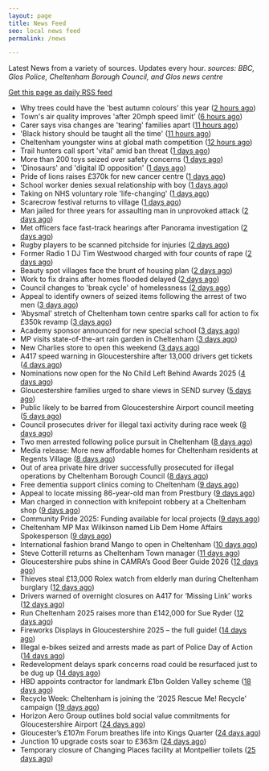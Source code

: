 ```yaml
---
layout: page
title: News Feed
seo: local news feed
permalink: /news

---
```


Latest News from a variety of sources. Updates every hour.
_sources: BBC, Glos Police, Cheltenham Borough Council, and Glos news centre_

[Get this page as daily RSS feed](/daily.rss)

<!-- news_marker starts -->
- Why trees could have the 'best autumn colours' this year ([2 hours ago](https://www.bbc.com/news/articles/cvgjg1925z4o?at_medium=RSS&at_campaign=rss))
- Town's air quality improves 'after 20mph speed limit' ([6 hours ago](https://www.bbc.com/news/articles/c0r0rn5j5qno?at_medium=RSS&at_campaign=rss))
- Carer says visa changes are 'tearing' families apart ([11 hours ago](https://www.bbc.com/news/articles/cd6345q1p3go?at_medium=RSS&at_campaign=rss))
- 'Black history should be taught all the time' ([11 hours ago](https://www.bbc.com/news/articles/c0q727lzy34o?at_medium=RSS&at_campaign=rss))
- Cheltenham youngster wins at global math competition ([12 hours ago](https://gloucesternewscentre.co.uk/cheltenham-youngster-wins-at-global-math-competition/))
- Trail hunters call sport 'vital' amid ban threat ([1 days ago](https://www.bbc.com/news/articles/cy7pr2yvzvyo?at_medium=RSS&at_campaign=rss))
- More than 200 toys seized over safety concerns ([1 days ago](https://www.bbc.com/news/articles/czx0922g933o?at_medium=RSS&at_campaign=rss))
- 'Dinosaurs' and 'digital ID opposition' ([1 days ago](https://www.bbc.com/news/articles/cqxz5dwj245o?at_medium=RSS&at_campaign=rss))
- Pride of lions raises £370k for new cancer centre ([1 days ago](https://www.bbc.com/news/articles/cq8el0jdyy7o?at_medium=RSS&at_campaign=rss))
- School worker denies sexual relationship with boy ([1 days ago](https://www.bbc.com/news/articles/cq65e0mgme9o?at_medium=RSS&at_campaign=rss))
- Taking on NHS voluntary role 'life-changing' ([1 days ago](https://www.bbc.com/news/articles/cly6kv62xe1o?at_medium=RSS&at_campaign=rss))
- Scarecrow festival returns to village ([1 days ago](https://www.bbc.com/news/articles/cpd900j25p0o?at_medium=RSS&at_campaign=rss))
- Man jailed for three years for assaulting man in unprovoked attack ([2 days ago](https://gloucesternewscentre.co.uk/man-jailed-for-three-years-for-assaulting-man-in-unprovoked-attack/))
- Met officers face fast-track hearings after Panorama investigation ([2 days ago](https://www.bbc.com/news/articles/c1dqvp1exxxo?at_medium=RSS&at_campaign=rss))
- Rugby players to be scanned pitchside for injuries ([2 days ago](https://www.bbc.com/news/articles/c0m4d0y3lm9o?at_medium=RSS&at_campaign=rss))
- Former Radio 1 DJ Tim Westwood charged with four counts of rape ([2 days ago](https://www.bbc.com/news/articles/ckge5zrl69xo?at_medium=RSS&at_campaign=rss))
- Beauty spot villages face the brunt of housing plan ([2 days ago](https://www.bbc.com/news/articles/cvg9d7560v7o?at_medium=RSS&at_campaign=rss))
- Work to fix drains after homes flooded delayed ([2 days ago](https://www.bbc.com/news/articles/c5y8n2kl17go?at_medium=RSS&at_campaign=rss))
- Council changes to 'break cycle' of homelessness ([2 days ago](https://www.bbc.com/news/articles/c9312pg4xz4o?at_medium=RSS&at_campaign=rss))
- Appeal to identify owners of seized items following the arrest of two men ([3 days ago](https://gloucesternewscentre.co.uk/62581-2/))
- ‘Abysmal’ stretch of Cheltenham town centre sparks call for action to fix £350k revamp ([3 days ago](https://gloucesternewscentre.co.uk/abysmal-stretch-of-cheltenham-town-centre-sparks-call-for-action-to-fix-350k-revamp/))
- Academy sponsor announced for new special school ([3 days ago](https://gloucesternewscentre.co.uk/academy-sponsor-announced-for-new-special-school/))
- MP visits state-of-the-art rain garden in Cheltenham ([3 days ago](https://gloucesternewscentre.co.uk/mp-visits-state-of-the-art-rain-garden-in-cheltenham/))
- New Charlies store to open this weekend ([3 days ago](https://gloucesternewscentre.co.uk/new-charlies-store-to-open-this-weekend/))
- A417 speed warning in Gloucestershire after 13,000 drivers get tickets ([4 days ago](https://gloucesternewscentre.co.uk/a417-speed-warning-in-gloucestershire-after-13000-drivers-get-tickets/))
- Nominations now open for the No Child Left Behind Awards 2025 ([4 days ago](https://www.cheltenham.gov.uk/news/article/3057/nominations_now_open_for_the_no_child_left_behind_awards_2025))
- Gloucestershire families urged to share views in SEND survey ([5 days ago](https://gloucesternewscentre.co.uk/gloucestershire-families-urged-to-share-views-in-send-survey/))
- Public likely to be barred from Gloucestershire Airport council meeting ([5 days ago](https://gloucesternewscentre.co.uk/public-likely-to-be-barred-from-gloucestershire-airport-council-meeting/))
- Council prosecutes driver for illegal taxi activity during race week ([8 days ago](https://gloucesternewscentre.co.uk/council-prosecutes-driver-for-illegal-taxi-activity-during-race-week/))
- Two men arrested following police pursuit in Cheltenham ([8 days ago](https://gloucesternewscentre.co.uk/two-men-arrested-following-police-pursuit-in-cheltenham/))
- Media release: More new affordable homes for Cheltenham residents at Regents Village ([8 days ago](https://www.cheltenham.gov.uk/news/article/3055/media_release_more_new_affordable_homes_for_cheltenham_residents_at_regents_village))
- Out of area private hire driver successfully prosecuted for illegal operations by Cheltenham Borough Council ([8 days ago](https://www.cheltenham.gov.uk/news/article/3054/out_of_area_private_hire_driver_successfully_prosecuted_for_illegal_operations_by_cheltenham_borough_council))
- Free dementia support clinics coming to Cheltenham ([9 days ago](https://gloucesternewscentre.co.uk/free-dementia-support-clinics-coming-to-cheltenham/))
- Appeal to locate missing 86-year-old man from Prestbury ([9 days ago](https://gloucesternewscentre.co.uk/appeal-to-locate-missing-86-year-old-man-from-prestbury/))
- Man charged in connection with knifepoint robbery at a Cheltenham shop ([9 days ago](https://gloucesternewscentre.co.uk/man-charged-in-connection-with-knifepoint-robbery-at-a-cheltenham-shop/))
- Community Pride 2025: Funding available for local projects ([9 days ago](https://www.cheltenham.gov.uk/news/article/3053/community_pride_2025_funding_available_for_local_projects))
- Cheltenham MP Max Wilkinson named Lib Dem Home Affairs Spokesperson ([9 days ago](https://gloucesternewscentre.co.uk/cheltenham-mp-max-wilkinson-named-lib-dem-home-affairs-spokesperson/))
- International fashion brand Mango to open in Cheltenham ([10 days ago](https://gloucesternewscentre.co.uk/international-fashion-brand-mango-to-open-in-cheltenham/))
- Steve Cotterill returns as Cheltenham Town manager ([11 days ago](https://gloucesternewscentre.co.uk/steve-cotterill-returns-as-cheltenham-town-manager/))
- Gloucestershire pubs shine in CAMRA’s Good Beer Guide 2026 ([12 days ago](https://gloucesternewscentre.co.uk/gloucestershire-pubs-shine-in-camras-good-beer-guide-2026/))
- Thieves steal £13,000 Rolex watch from elderly man during Cheltenham burglary ([12 days ago](https://gloucesternewscentre.co.uk/thieves-steal-13000-rolex-watch-from-elderly-man-during-cheltenham-burglary/))
- Drivers warned of overnight closures on A417 for ‘Missing Link’ works ([12 days ago](https://gloucesternewscentre.co.uk/drivers-warned-of-overnight-closures-on-a417-for-missing-link-works/))
- Run Cheltenham 2025 raises more than £142,000 for Sue Ryder ([12 days ago](https://gloucesternewscentre.co.uk/run-cheltenham-2025-raises-more-than-142000-for-sue-ryder/))
- Fireworks Displays in Gloucestershire 2025 – the full guide! ([14 days ago](https://gloucesternewscentre.co.uk/fireworks-displays-in-gloucestershire-2025-the-full-guide/))
- Illegal e-bikes seized and arrests made as part of Police Day of Action ([14 days ago](https://gloucesternewscentre.co.uk/illegal-e-bikes-seized-and-arrests-made-as-part-of-police-day-of-action/))
- Redevelopment delays spark concerns road could be resurfaced just to be dug up ([14 days ago](https://gloucesternewscentre.co.uk/redevelopment-delays-spark-concerns-road-could-be-resurfaced-just-to-be-dug-up/))
- HBD appoints contractor for landmark £1bn Golden Valley scheme ([18 days ago](https://www.cheltenham.gov.uk/news/article/3052/hbd_appoints_contractor_for_landmark_1bn_golden_valley_scheme))
- Recycle Week: Cheltenham is joining the ‘2025 Rescue Me! Recycle’ campaign ([19 days ago](https://www.cheltenham.gov.uk/news/article/3051/recycle_week_cheltenham_is_joining_the_2025_rescue_me_recycle_campaign))
- Horizon Aero Group outlines bold social value commitments for Gloucestershire Airport ([24 days ago](https://www.cheltenham.gov.uk/news/article/3050/horizon_aero_group_outlines_bold_social_value_commitments_for_gloucestershire_airport))
- Gloucester’s £107m Forum breathes life into Kings Quarter ([24 days ago](https://www.bbc.co.uk/sounds/play/p0m3bdlx?at_medium=RSS&at_campaign=rss))
- Junction 10 upgrade costs soar to £363m ([24 days ago](https://www.bbc.co.uk/sounds/play/p0m3b7xf?at_medium=RSS&at_campaign=rss))
- Temporary closure of Changing Places facility at Montpellier toilets ([25 days ago](https://www.cheltenham.gov.uk/news/article/3048/temporary_closure_of_changing_places_facility_at_montpellier_toilets))

<!-- news_marker ends -->

